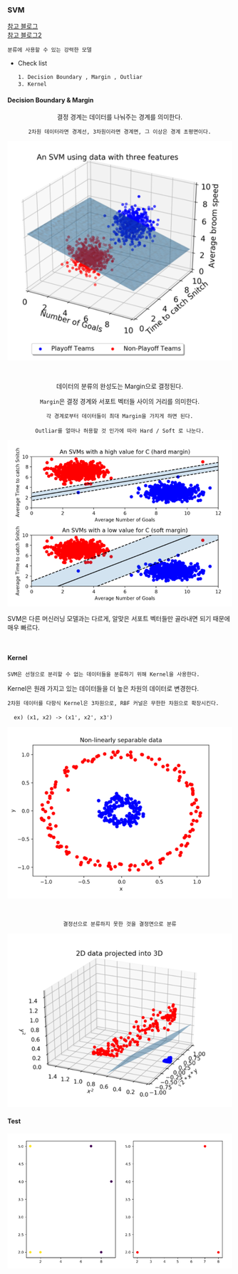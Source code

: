 ### SVM 

[참고 블로그](https://hleecaster.com/ml-svm-concept/)  
[참고 블로그2](http://jaejunyoo.blogspot.com/2018/01/support-vector-machine-1.html)

`분류에 사용할 수 있는 강력한 모델`

- Check list

      1. Decision Boundary , Margin , Outliar
      3. Kernel


#### Decision Boundary  & Margin


<div align="center">

결정 경계는 데이터를 나눠주는 경계를 의미한다.

    2차원 데이터라면 경계선, 3차원이라면 경계면, 그 이상은 경계 초평면이다.

![img_1.png](img/img_1.png)

<br>

데이터의 분류의 완성도는 Margin으로 결정된다.

`Margin`은 결정 경계와 서포트 벡터들 사이의 거리를 의미한다.

    각 경계로부터 데이터들이 최대 Margin을 가지게 하면 된다.

    Outliar를 얼마나 허용할 것 인가에 따라 Hard / Soft 로 나눈다.

![img.png](img/img.png)

</div>


SVM은 다른 머신러닝 모델과는 다르게, 알맞은 서포트 벡터들만 골라내면 되기 때문에 매우 빠르다.

<br>

#### Kernel

`SVM은 선형으로 분리할 수 없는 데이터들을 분류하기 위해 Kernel을 사용한다.`

Kernel은 원래 가지고 있는 데이터들을 더 높은 차원의 데이터로 변경한다.

    2차원 데이터를 다항식 Kernel은 3차원으로, RBF 커널은 무한한 차원으로 확장시킨다.

      ex) (x1, x2) -> (x1', x2', x3')

<div align="center">

![img_2.png](img/img_2.png)

<br>

`결정선으로 분류하지 못한 것을 결정면으로 분류`

![img_3.png](img/img_3.png)

</div>


#### Test

![img_1.png](img/22.png)